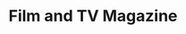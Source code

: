 ---
description: 第一期内容还可以，冰与火之歌。
layout: post
results:
- artistId: 802446887
  version: '1.0.4'
  primaryGenreName: Entertainment
  formattedPrice: 免费
  artworkUrl60: http://is4.mzstatic.com/image/thumb/Purple20/v4/4c/19/a8/4c19a8e0-82ed-aece-ed08-3768bb2b5258/source/60x60bb.jpg
  minimumOsVersion: '6.0'
  appletvScreenshotUrls: []
  sellerName: GameOn Networking Ltd
  supportedDevices:
  - iPhone-3GS
  - iPhone4
  - iPodTouchFourthGen
  - iPad2Wifi
  - iPad23G
  - iPhone4S
  - iPadThirdGen
  - iPadThirdGen4G
  - iPhone5
  - iPodTouchFifthGen
  - iPadFourthGen
  - iPadFourthGen4G
  - iPadMini
  - iPadMini4G
  - iPhone5c
  - iPhone5s
  - iPhone6
  - iPhone6Plus
  - iPodTouchSixthGen
  genres:
  - 娱乐
  currentVersionReleaseDate: '2016-05-04T00:42:37Z'
  trackName: Film and TV Magazine
  isVppDeviceBasedLicensingEnabled: true
  description: The Film & TV Magazine brings you the latest news, updates
    and analyses of the film and TV world. Keep up on the go with the latest
    in the world of media.
  price: 0
  trackId: 1108176626
  releaseDate: '2016-04-30T22:18:48Z'
  advisories:
  - 偶尔/轻微的亵渎或低俗幽默
  - 偶尔/轻微的现实暴力
  - 偶尔/轻微的卡通或幻想暴力
  - 偶尔/轻微的惊悚/恐怖题材
  - 偶尔/轻微的烟酒或毒品使用或相关内容
  screenshotUrls:
  - http://a4.mzstatic.com/us/r30/Purple30/v4/41/36/b1/4136b185-c1a8-57fc-3811-44b799725743/screen320x320.jpeg
  - http://a4.mzstatic.com/us/r30/Purple20/v4/ea/41/9a/ea419aeb-836d-4a89-b46d-17460c381dbb/screen320x320.jpeg
  - http://a5.mzstatic.com/us/r30/Purple5/v4/ce/21/7d/ce217dfe-786e-4ff4-505b-e49a89188aaa/screen320x320.jpeg
  - http://a3.mzstatic.com/us/r30/Purple20/v4/c7/2f/29/c72f29c3-ec8b-87d5-8108-f20a2ba15db8/screen320x320.jpeg
  - http://a2.mzstatic.com/us/r30/Purple30/v4/b3/5a/3d/b35a3da1-f749-5c54-43fa-b6513240adca/screen320x320.jpeg
  artistViewUrl: https://itunes.apple.com/cn/developer/gameon-networking-ltd/id802446887?uo=4
  primaryGenreId: 6016
  kind: software
  fileSizeBytes: '21043673'
  bundleId: com.gameonmag
  trackContentRating: 12+
  releaseNotes: 'Fixed: Few smaller typos in Issue One'
  trackCensoredName: Film and TV Magazine
  contentAdvisoryRating: 12+
  isGameCenterEnabled: false
  artistName: GameOn Networking Ltd
  languageCodesISO2A:
  - EN
  features:
  - iosUniversal
  wrapperType: software
  artworkUrl512: http://is4.mzstatic.com/image/thumb/Purple20/v4/4c/19/a8/4c19a8e0-82ed-aece-ed08-3768bb2b5258/source/512x512bb.jpg
  artworkUrl100: http://is4.mzstatic.com/image/thumb/Purple20/v4/4c/19/a8/4c19a8e0-82ed-aece-ed08-3768bb2b5258/source/100x100bb.jpg
  trackViewUrl: https://geo.itunes.apple.com/cn/app/film-and-tv-magazine/id1108176626?mt=8&uo=4
  genreIds:
  - '6016'
  currency: CNY
  ipadScreenshotUrls:
  - http://a5.mzstatic.com/us/r30/Purple20/v4/d7/89/05/d789050b-11cc-4048-c709-10a48f0eb80b/screen480x480.jpeg
  - http://a5.mzstatic.com/us/r30/Purple20/v4/47/30/21/47302192-8d7b-9ddd-30b0-10c81f206eba/screen480x480.jpeg
  - http://a1.mzstatic.com/us/r30/Purple4/v4/fb/98/41/fb9841bb-f0e5-5a94-73d4-1581c508867d/screen480x480.jpeg
  - http://a3.mzstatic.com/us/r30/Purple20/v4/d0/cf/2a/d0cf2a46-1906-8b9a-db02-dfbb68240a58/screen480x480.jpeg
category: 娱乐
tags: tag1
resultCount: 1
title: Film and TV Magazine

---